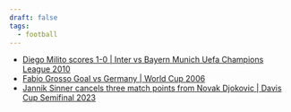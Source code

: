 ```yaml
---
draft: false
tags:
  - football
---
```

 
 - [Diego Milito scores 1-0 | Inter vs Bayern Munich Uefa Champions League 2010](https://www.dailymotion.com/video/x1vmhm2)
 - [Fabio Grosso Goal vs Germany | World Cup 2006](https://www.youtube.com/watch?v=qyjXPSF3dQc)
 - [Jannik Sinner cancels three match points from Novak Djokovic | Davis Cup Semifinal 2023](https://www.youtube.com/watch?v=8XnyIZSZySU)
